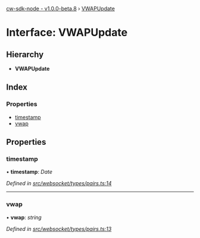 [cw-sdk-node - v1.0.0-beta.8](../README.md) › [VWAPUpdate](vwapupdate.md)

# Interface: VWAPUpdate

## Hierarchy

* **VWAPUpdate**

## Index

### Properties

* [timestamp](vwapupdate.md#timestamp)
* [vwap](vwapupdate.md#vwap)

## Properties

###  timestamp

• **timestamp**: *Date*

*Defined in [src/websocket/types/pairs.ts:14](https://github.com/cryptowatch/cw-sdk-node/blob/master/src/websocket/types/pairs.ts#L14)*

___

###  vwap

• **vwap**: *string*

*Defined in [src/websocket/types/pairs.ts:13](https://github.com/cryptowatch/cw-sdk-node/blob/master/src/websocket/types/pairs.ts#L13)*
